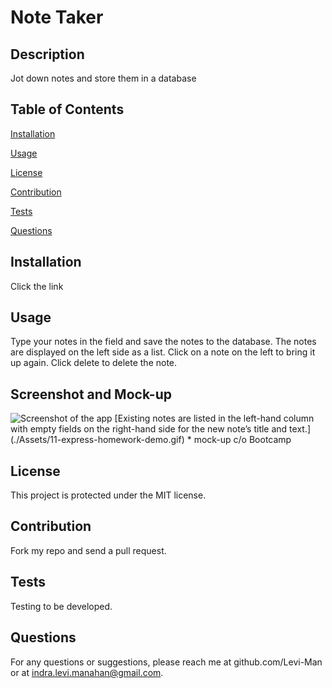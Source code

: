 
# Note Taker

## Description
Jot down notes and store them in a database

## Table of Contents

[Installation](#installation)

[Usage](#usage)

[License](#license)

[Contribution](#contribution)

[Tests](#tests)

[Questions](#questions)

## Installation
Click the link

## Usage
Type your notes in the field and save the notes to the database. The notes are displayed on the left side as a list. Click on a note on the left to bring it up again.  Click delete to delete the note. 

## Screenshot and Mock-up
<img src="./assets/Screenshot 2023-12-14 095204" alt="Screenshot of the app">
[Existing notes are listed in the left-hand column with empty fields on the right-hand side for the new note’s title and text.](./Assets/11-express-homework-demo.gif)
* mock-up c/o Bootcamp

## License
This project is protected under the MIT license.

## Contribution
Fork my repo and send a pull request.

## Tests
Testing to be developed.

## Questions
For any questions or suggestions, please reach me at github.com/Levi-Man or at indra.levi.manahan@gmail.com.
